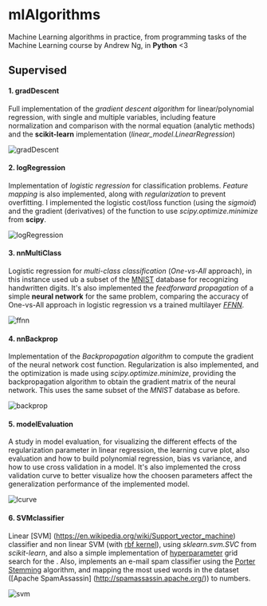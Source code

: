 # mlAlgorithms
Machine Learning algorithms in practice, from programming tasks of the Machine Learning course by Andrew Ng, in **Python** <3

## Supervised
#### 1. gradDescent

Full implementation of the *gradient descent algorithm* for linear/polynomial regression, with single and multiple variables, including feature normalization and comparison with the normal equation (analytic methods) and the **scikit-learn** implementation (*linear_model.LinearRegression*)

![gradDescent](http://blog.datumbox.com/wp-content/uploads/2013/10/gradient-descent.png)

#### 2. logRegression
Implementation of *logistic regression* for classification problems. *Feature mapping* is also implemented, along with *regularization* to prevent overfitting. I implemented the logistic cost/loss function (using the *sigmoid*) and the gradient (derivatives) of the function to use *scipy.optimize.minimize* from **scipy**.

![logRegression](https://cdn-images-1.medium.com/max/1200/1*nsphNzg5aAtTWbI4jwKItw.png)


#### 3. nnMultiClass
Logistic regression for *multi-class classification* (*One-vs-All* approach), in this instance used ub a subset of the [MNIST](http://yann.lecun.com/exdb/mnist/) database for recognizing handwritten digits. It's also implemented the *feedforward propagation* of a simple **neural network** for the same problem, comparing the accuracy of One-vs-All approach in logistic regression vs a trained multilayer [*FFNN*](https://en.wikipedia.org/wiki/Feedforward_neural_network).

![ffnn](http://matlabgeeks.com/wp-content/uploads/2011/06/Multi-layer-perceptron.png)

#### 4. nnBackprop
Implementation of the *Backpropagation algorithm* to compute the gradient of the neural network cost function. Regularization is also implemented, and the optimization is made using *scipy.optimize.minimize*, providing the backpropagation algorithm to obtain the gradient matrix of the neural network. This uses the same subset of the *MNIST* database as before.

![backprop](http://home.agh.edu.pl/~vlsi/AI/backp_t_en/backprop_files/img18.gif)

#### 5. modelEvaluation
A study in model evaluation, for visualizing the different effects of the regularization parameter in linear regression, the learning curve plot, also evaluation and how to build polynomial regression, bias vs variance, and how to use cross validation in a model. It's also implemented the cross validation curve to better visualize how the choosen parameters affect the generalization performance of the implemented model.

![lcurve](https://www.safaribooksonline.com/library/view/hands-on-machine-learning/9781491962282/assets/mlst_04in04.png)

#### 6. SVMclassifier
Linear [SVM] (https://en.wikipedia.org/wiki/Support_vector_machine) classifier and non linear SVM (with [rbf kernel](https://en.wikipedia.org/wiki/Radial_basis_function_kernel)), using *sklearn.svm.SVC* from *scikit-learn*, and also a simple implementation of [hyperparameter](https://en.wikipedia.org/wiki/Hyperparameter) grid search for the . Also, implements an e-mail spam classifier using the [Porter Stemming](https://en.wikipedia.org/wiki/Stemming) algorithm, and mapping the most used words in the dataset ([Apache SpamAssassin] (http://spamassassin.apache.org/)) to numbers. 

![svm](http://scikit-learn.org/stable/_images/sphx_glr_plot_iris_001.png)

